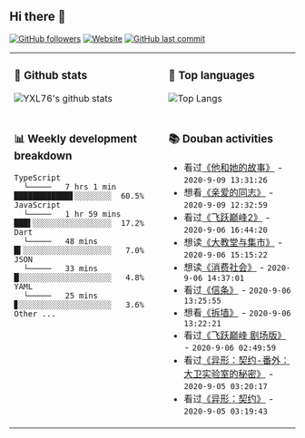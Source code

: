 ## Hi there 👋

[![GitHub followers](https://img.shields.io/github/followers/YXL76?style=for-the-badge&color=blue)](https://github.com/YXL76?tab=followers)
[![Website](https://img.shields.io/website?style=for-the-badge&up_message=Blog&url=https%3A%2F%2Fyxl76.net%2F&color=brightgreen)](https://yxl76.net)
[![GitHub last commit](https://img.shields.io/github/last-commit/YXL76/YXL76?label=update&style=for-the-badge&color=orange)](https://github.com/YXL76/YXL76)

<table>
<tr>
<td valign="top" width="54%">

### 🔭 Github stats

![YXL76's github stats](https://github-readme-stats.yxl76.vercel.app/api?username=YXL76&count_private=true&show_icons=true&theme=tokyonight)

</td>

<td valign="top" width="46%">

### 🌱 Top languages

![Top Langs](https://github-readme-stats.yxl76.vercel.app/api/top-langs/?username=YXL76&layout=compact&theme=tokyonight)

</td>
</tr>
<tr>
<td valign="top" width="54%">

### 📊 Weekly development breakdown

```text
TypeScript
  └─────   7 hrs 1 min    ████████████▋░░░░░░░░  60.5%
JavaScript
  └─────   1 hr 59 mins   ███▌░░░░░░░░░░░░░░░░░  17.2%
Dart
  └─────   48 mins        █▍░░░░░░░░░░░░░░░░░░░   7.0%
JSON
  └─────   33 mins        █░░░░░░░░░░░░░░░░░░░░   4.8%
YAML
  └─────   25 mins        ▊░░░░░░░░░░░░░░░░░░░░   3.6%
Other ...
```

</td>
<td valign="top" width="46%">

### 📚 Douban activities

- 看过[《他和她的故事》](http://movie.douban.com/subject/1766792/) - `2020-9-09 13:31:26`
- 想看[《亲爱的同志》](http://movie.douban.com/subject/34960094/) - `2020-9-09 12:32:59`
- 看过[《飞跃巅峰2》](http://movie.douban.com/subject/1870140/) - `2020-9-06 16:44:20`
- 想读[《大教堂与集市》](https://book.douban.com/subject/25881855/) - `2020-9-06 15:15:22`
- 想读[《消费社会》](https://book.douban.com/subject/25900948/) - `2020-9-06 14:37:01`
- 看过[《信条》](http://movie.douban.com/subject/30444960/) - `2020-9-06 13:25:55`
- 想看[《拆墙》](http://movie.douban.com/subject/1868400/) - `2020-9-06 13:22:21`
- 看过[《飞跃巅峰 剧场版》](http://movie.douban.com/subject/26410597/) - `2020-9-06 02:49:59`
- 看过[《异形：契约-番外：大卫实验室的秘密》](http://movie.douban.com/subject/27121208/) - `2020-9-05 03:20:17`
- 看过[《异形：契约》](http://movie.douban.com/subject/11803087/) - `2020-9-05 03:19:43`

</td>
</tr>
</table>

<!--
**YXL76/YXL76** is a ✨ _special_ ✨ repository because its `README.md` (this file) appears on your GitHub profile.

Here are some ideas to get you started:

- 🔭 I’m currently working on ...
- 🌱 I’m currently learning ...
- 👯 I’m looking to collaborate on ...
- 🤔 I’m looking for help with ...
- 💬 Ask me about ...
- 📫 How to reach me: ...
- 😄 Pronouns: ...
- ⚡ Fun fact: ...
-->
